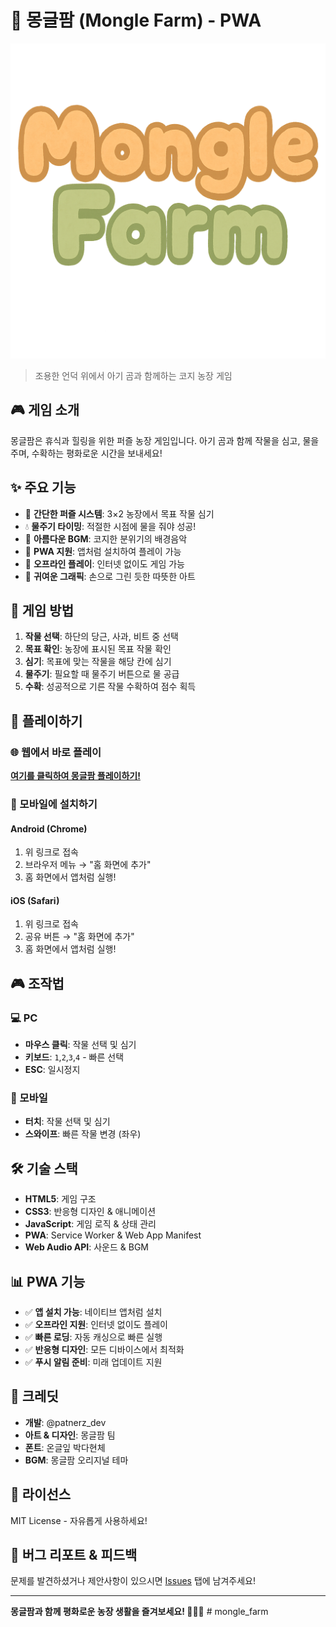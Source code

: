 # 🐻 몽글팜 (Mongle Farm) - PWA

![몽글팜](mongle_farm_textures/new%20title.png)

> 조용한 언덕 위에서 아기 곰과 함께하는 코지 농장 게임

## 🎮 게임 소개

몽글팜은 휴식과 힐링을 위한 퍼즐 농장 게임입니다. 아기 곰과 함께 작물을 심고, 물을 주며, 수확하는 평화로운 시간을 보내세요!

## ✨ 주요 기능

- 🌱 **간단한 퍼즐 시스템**: 3×2 농장에서 목표 작물 심기
- 💧 **물주기 타이밍**: 적절한 시점에 물을 줘야 성공!
- 🎵 **아름다운 BGM**: 코지한 분위기의 배경음악
- 📱 **PWA 지원**: 앱처럼 설치하여 플레이 가능
- 🔄 **오프라인 플레이**: 인터넷 없이도 게임 가능
- 🎨 **귀여운 그래픽**: 손으로 그린 듯한 따뜻한 아트

## 🎯 게임 방법

1. **작물 선택**: 하단의 당근, 사과, 비트 중 선택
2. **목표 확인**: 농장에 표시된 목표 작물 확인
3. **심기**: 목표에 맞는 작물을 해당 칸에 심기
4. **물주기**: 필요할 때 물주기 버튼으로 물 공급
5. **수확**: 성공적으로 기른 작물 수확하여 점수 획득

## 🚀 플레이하기

### 🌐 웹에서 바로 플레이
**[여기를 클릭하여 몽글팜 플레이하기!](https://partnerz2024.github.io/mongle_farm/)**

### 📱 모바일에 설치하기

#### Android (Chrome)
1. 위 링크로 접속
2. 브라우저 메뉴 → "홈 화면에 추가"
3. 홈 화면에서 앱처럼 실행!

#### iOS (Safari)
1. 위 링크로 접속
2. 공유 버튼 → "홈 화면에 추가"
3. 홈 화면에서 앱처럼 실행!

## 🎮 조작법

### 💻 PC
- **마우스 클릭**: 작물 선택 및 심기
- **키보드**: `1`,`2`,`3`,`4` - 빠른 선택
- **ESC**: 일시정지

### 📱 모바일
- **터치**: 작물 선택 및 심기
- **스와이프**: 빠른 작물 변경 (좌우)

## 🛠️ 기술 스택

- **HTML5**: 게임 구조
- **CSS3**: 반응형 디자인 & 애니메이션
- **JavaScript**: 게임 로직 & 상태 관리
- **PWA**: Service Worker & Web App Manifest
- **Web Audio API**: 사운드 & BGM

## 📊 PWA 기능

- ✅ **앱 설치 가능**: 네이티브 앱처럼 설치
- ✅ **오프라인 지원**: 인터넷 없이도 플레이
- ✅ **빠른 로딩**: 자동 캐싱으로 빠른 실행
- ✅ **반응형 디자인**: 모든 디바이스에서 최적화
- ✅ **푸시 알림 준비**: 미래 업데이트 지원

## 🎨 크레딧

- **개발**: @patnerz_dev
- **아트 & 디자인**: 몽글팜 팀
- **폰트**: 온글잎 박다현체
- **BGM**: 몽글팜 오리지널 테마

## 📝 라이선스

MIT License - 자유롭게 사용하세요!

## 🐛 버그 리포트 & 피드백

문제를 발견하셨거나 제안사항이 있으시면 [Issues](../../issues) 탭에 남겨주세요!

---

**몽글팜과 함께 평화로운 농장 생활을 즐겨보세요! 🐻🌾✨** # mongle_farm
